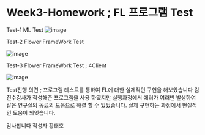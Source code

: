 # Week3-Homework ; FL 프로그램 Test
Test-1 ML Test
![image](https://user-images.githubusercontent.com/82348104/191165898-903a51e4-6a40-4b9b-bc4b-0b4a1f871d77.png)

Test-2 Flower FrameWork Test

![image](https://user-images.githubusercontent.com/82348104/191164986-c5028e42-90f7-4025-89dd-5699aa6ac3a3.png)

Test-3 Flower FrameWork Test ; 4Client

![image](https://user-images.githubusercontent.com/82348104/191182409-6d7a8d80-8fed-463b-81b8-0acb0e013a48.png)


Test진행 의견 ;
프로그램 테스트를 통하여 FL에 대한 실제적인 구현을 해보았습니다
김진수강사가 작성해준 프로그램을 사용 하였지만 
실행과정에서 에러가 여러번 발생하여 
같은 연구실의 동료의 도움으로 해결 할 수 있었습니다.
실제 구현하는 과정에서 현실적인 도움이 되엇습니다.

감사합니다
작성자 황태호
